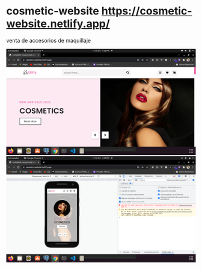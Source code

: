 # cosmetic-website  https://cosmetic-website.netlify.app/
venta de accesorios de maquillaje

<img src='https://github.com/Josimar-Victoria/cosmetic-website/blob/main/images/Captura%20de%20pantalla%20de%202021-12-11%2016-23-10.png?raw=true' alt='img'/>

<img src='https://github.com/Josimar-Victoria/cosmetic-website/blob/main/images/Captura%20de%20pantalla%20de%202021-12-11%2016-23-29.png?raw=true' alt='img'/>
